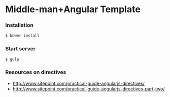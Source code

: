 # Middle-man+Angular Template

### Installation
```sh
$ bower install
```

### Start server
```sh
$ gulp
```

### Resources on directives
- http://www.sitepoint.com/practical-guide-angularjs-directives/
- http://www.sitepoint.com/practical-guide-angularjs-directives-part-two/
